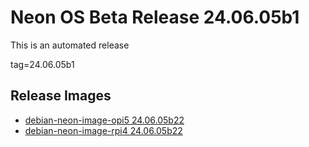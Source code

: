 # Neon OS Beta Release 24.06.05b1
This is an automated release

tag=24.06.05b1

## Release Images
- [debian-neon-image-opi5 24.06.05b22](https://2222.us/app/files/neon_images/core/opi5/dev/debian-neon-image-opi5_2024-06-05_13_58.img.xz)
- [debian-neon-image-rpi4 24.06.05b22](https://2222.us/app/files/neon_images/core/rpi4/dev/debian-neon-image-rpi4_2024-06-05_13_58.img.xz)
